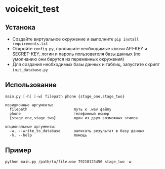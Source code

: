 # voicekit_test
 
## Устанока

- Создайте виртуальное окружение и выполните 
```pip install requirements.txt```
- Откройте ```config.py```, пропишите необходимые ключи API-KEY и SECRET-KEY, логин и пароль пользователя базы данных (по умолчанию они берутся из переменных окружения)
- Для создания необходимых базы данных и таблиц, запустите скрипт ```init_database.py```

## Использование
```
main.py [-h] [-w] filepath phone {stage_one,stage_two}

позиционные аргументы:
  filepath                     путь к .wav файлу
  phone                        телефонный номер
  {stage_one,stage_two}        один из двух возможных этапов

опциональные аргументы:
  -w, --write_to_database      записать результат в базу данных
  -h, --help                   помощь
```
## Пример
```
python main.py /path/to/file.wav 79210123456 stage_two -w
```
